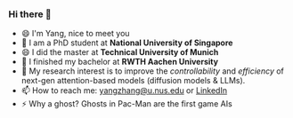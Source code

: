 ### Hi there 👋


<!-- **YaNgZhAnG-V5/YaNgZhAnG-V5** is a ✨ _special_ ✨ repository because its `README.md` (this file) appears on your GitHub profile. -->

<!-- Here are some ideas to get you started: -->
- 😄 I'm Yang, nice to meet you
- 🤔 I am a PhD student at **National University of Singapore**
- 😄 I did the master at **Technical University of Munich**
- 🌱 I finished my bachelor at **RWTH Aachen University**
- 🔭 My research interest is to improve the *controllability* and *efficiency* of next-gen attention-based models (diffusion models & LLMs).
- 📫 How to reach me: yangzhang@u.nus.edu or [LinkedIn](https://www.linkedin.com/in/yang-zhang-ml)
- ⚡ Why a ghost? Ghosts in Pac-Man are the first game AIs
<!-- - 👯 I’m looking to collaborate on ...
- 💬 Ask me about ...
- 😄 Pronouns: ...
- ⚡ Fun fact: ... -->
